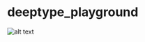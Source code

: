 # deeptype_playground
![alt text](https://raw.githubusercontent.com/sugiyamath/deeptype_playground/branch/image/image.png)
